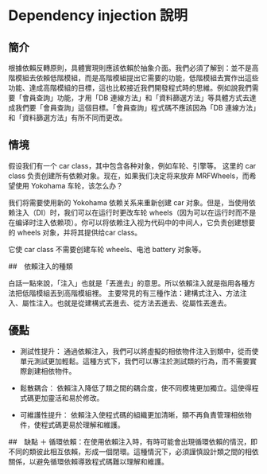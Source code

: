 # Dependency injection 說明

## 簡介

根據依賴反轉原則，具體實現則應該依賴於抽象介面。我們必須了解到：並不是高階模組去依賴低階模組，而是高階模組提出它需要的功能，低階模組去實作出這些功能、達成高階模組的目標，這也比較接近我們開發程式時的思維。例如說我們需要「會員查詢」功能，才用「DB 連線方法」和「資料篩選方法」等具體方式去達成我們要「會員查詢」這個目標。「會員查詢」程式碼不應該因為「DB 連線方法」和「資料篩選方法」有所不同而更改。

## 情境

假设我们有一个 car class，其中包含各种对象，例如车轮、引擎等。
这里的 car class 负责创建所有依赖对象。现在，如果我们决定将来放弃 MRFWheels，而希望使用 Yokohama 车轮，该怎么办？

我们将需要使用新的 Yokohama 依赖关系来重新创建 car 对象。但是，当使用依赖注入（DI）时，我们可以在运行时更改车轮 wheels（因为可以在运行时而不是在编译时注入依赖项）。你可以将依赖注入视为代码中的中间人，它负责创建想要的 wheels 对象，并将其提供给car class。

它使 car class 不需要创建车轮 wheels、电池 battery 对象等。

##　依賴注入的種類

白話一點來說，「注入」也就是「丟進去」的意思。所以依賴注入就是指用各種方法把低階模組丟到高階模組裡。
主要常見的有三種作法：建構式注入、方法注入、屬性注入。也就是從建構式丟進去、從方法丟進去、從屬性丟進去。

## 優點
+ 測試性提升： 通過依賴注入，我們可以將虛擬的相依物件注入到類中，從而使單元測試更加輕鬆。這種方式下，我們可以專注於測試類的行為，而不需要實際創建相依物件。

+ 鬆散耦合： 依賴注入降低了類之間的耦合度，使不同模塊更加獨立。這使得程式碼更加靈活和易於修改。

+ 可維護性提升： 依賴注入使程式碼的組織更加清晰，類不再負責管理相依物件，使程式碼更易於理解和維護。

##　缺點
＋ 循環依賴：在使用依賴注入時，有時可能會出現循環依賴的情況，即不同的類彼此相互依賴，形成一個閉環。這種情況下，必須謹慎設計類之間的相依關係，以避免循環依賴導致程式碼難以理解和維護。
